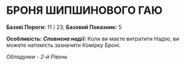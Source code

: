 ﻿# БРОНЯ ШИПШИНОВОГО ГАЮ

**Базові Пороги:** 11 / 23; **Базовий Показник:** 5

**Особливість:** ***Сповнена надії:*** Коли ви маєте витратити Надію, ви можете натомість зазначити Комірку Броні.

*Обладунки - 2-й Рівень*